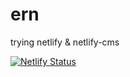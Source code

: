 # ern

trying netlify & netlify-cms

[![Netlify Status](https://api.netlify.com/api/v1/badges/dea7eeab-d7ce-4ed7-a3c8-069b3243ecce/deploy-status)](https://app.netlify.com/sites/ernnn/deploys)

